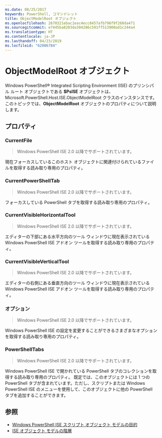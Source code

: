 ```yaml
---
ms.date: 08/25/2017
keywords: PowerShell, コマンドレット
title: ObjectModelRoot オブジェクト
ms.openlocfilehash: 2670321ebac1eac4ecc8457afb796f9f260da471
ms.sourcegitcommit: e7445ba8203da304286c591ff513900ad1c244a4
ms.translationtype: HT
ms.contentlocale: ja-JP
ms.lasthandoff: 04/23/2019
ms.locfileid: "62086784"
---
```

# <a name="the-objectmodelroot-object"></a>ObjectModelRoot オブジェクト

Windows PowerShell® Integrated Scripting Environment (ISE) のプリンシパル ルート オブジェクトである **$PsISE** オブジェクトは、Microsoft.PowerShell.Host.ISE.ObjectModelRoot クラスのインスタンスです。
このトピックでは、**ObjectModelRoot** オブジェクトのプロパティについて説明します。

## <a name="properties"></a>プロパティ

### <a name="currentfile"></a>CurrentFile

> Windows PowerShell ISE 2.0 以降でサポートされています。

現在フォーカスしているこのホスト オブジェクトに関連付けられているファイルを取得する読み取り専用のプロパティ。

### <a name="currentpowershelltab"></a>CurrentPowerShellTab

> Windows PowerShell ISE 2.0 以降でサポートされています。

フォーカスしている PowerShell タブを取得する読み取り専用のプロパティ。

### <a name="currentvisiblehorizontaltool"></a>CurrentVisibleHorizontalTool

> Windows PowerShell ISE 2.0 以降でサポートされています。

エディターの下部にある水平方向のツール ウィンドウに現在表示されている Windows PowerShell ISE アドオン ツールを取得する読み取り専用のプロパティ。

### <a name="currentvisibleverticaltool"></a>CurrentVisibleVerticalTool

> Windows PowerShell ISE 2.0 以降でサポートされています。

エディターの右側にある垂直方向のツール ウィンドウに現在表示されている Windows PowerShell ISE アドオン ツールを取得する読み取り専用のプロパティ。

### <a name="options"></a>オプション

> Windows PowerShell ISE 2.0 以降でサポートされています。

Windows PowerShell ISE の設定を変更することができるさまざまなオプションを取得する読み取り専用のプロパティ。

### <a name="powershelltabs"></a>PowerShellTabs

> Windows PowerShell ISE 2.0 以降でサポートされています。

Windows PowerShell ISE で開かれている PowerShell タブのコレクションを取得する読み取り専用のプロパティ。 既定では、このオブジェクトには 1 つの PowerShell タブが含まれています。ただし、スクリプトまたは Windows PowerShell ISE のメニューを使用して、このオブジェクトに他の PowerShell タブを追加することができます。

## <a name="see-also"></a>参照

- [Windows PowerShell ISE スクリプト オブジェクト モデルの目的](Purpose-of-the-Windows-PowerShell-ISE-Scripting-Object-Model.md)
- [ISE オブジェクト モデルの階層](The-ISE-Object-Model-Hierarchy.md)
